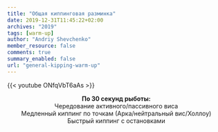 ```yaml
---
title: "Общая киппинговая разминка"
date: 2019-12-31T11:45:22+02:00
archives: "2019"
tags: [warm-up]
author: "Andriy Shevchenko"
member_resource: false
comments: true
summary_enabled: false
url: "general-kipping-warm-up"
---
```


{{< youtube ONfqVbT6aAs >}}

**<center>По 30 секунд рыботы:**  
Чередование активного/пассивного виса  
Медленный киппинг по точкам (Арка/нейтральный вис/Холлоу)  
Быстрый киппинг с остановками
</center>